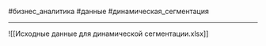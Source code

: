 #бизнес_аналитика #данные #динамическая_сегментация 

---
![[Исходные данные для динамической сегментации.xlsx]]

